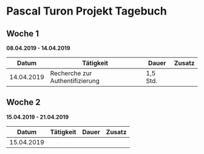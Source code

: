 # Pascal Turon Projekt Tagebuch



## Woche 1

__08.04.2019 - 14.04.2019__

| Datum      | Tätigkeit                       | Dauer    | Zusatz |
| ---------- | ------------------------------- | -------- | ------ |
| 14.04.2019 | Recherche zur Authentifizierung | 1,5 Std. |        |



## Woche 2

__15.04.2019 - 21.04.2019__

| Datum      | Tätigkeit | Dauer | Zusatz |
| ---------- | --------- | ----- | ------ |
| 15.04.2019 |           |       |        |

